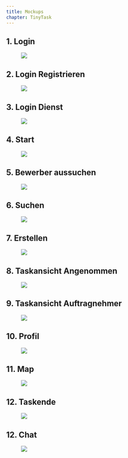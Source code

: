 ```yaml
---
title: Mockups
chapter: TinyTask
---
```


## 1. Login
 <figure id="login">
  <img src="./images/login.png"/>
</figure>

## 2. Login Registrieren
 <figure id="login_reg">
  <img src="./images/login_registrieren.png"/>
</figure>

## 3. Login Dienst
 <figure id="login_alt">
  <img src="./images/login_alternativ.png"/>
</figure>

## 4. Start
 <figure id="start">
  <img src="./images/Start.png"/>
</figure>

## 5. Bewerber aussuchen
 <figure id="bewerb_suchen">
  <img src="./images/Bewerber_aussuchen.png"/>
</figure>

## 6. Suchen
 <figure id="suchen">
  <img src="./images/Suchen.png"/>
</figure>

## 7. Erstellen
 <figure id="erstellen">
  <img src="./images/Erstellen.png"/>
</figure>

## 8. Taskansicht Angenommen
 <figure id="taskansicht_angenommen">
  <img src="./images/Taskansicht_Angenommen.png"/>
</figure>

## 9. Taskansicht Auftragnehmer
 <figure id="taskansicht_AN">
  <img src="./images/Taskansicht_AN.png"/>
</figure>

## 10. Profil
 <figure id="profil">
  <img src="./images/Profil.png"/>
</figure>

## 11. Map
 <figure id="map">
  <img src="./images/Map.png"/>
</figure>

## 12. Taskende
 <figure id="taskende">
  <img src="./images/Taskende.png"/>
</figure>

## 12. Chat
 <figure id="chat">
  <img src="./images/Chat.png"/>
</figure>

